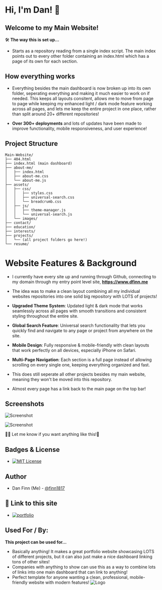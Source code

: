 
# **Hi, I'm Dan!** 👋
## **Welcome to my Main Website!**
🛠 **The way this is set up...**
- Starts as a repository reading from a single index script. The main index points out to every other folder containing an index.html which has a page of its own for each section.

## How everything works

* Everything besides the main dashboard is now broken up into its own folder, seperating everything and making it much easier to work on if needed. This keeps all layouts consitent, allows me to move from page to page while keeping my enhanced light / dark mode feature working across all pages, and lets me keep the entire project in one place, rather than split around 20+ different repositories!

* **Over 300+ deployments** and lots of updates have been made to improve functionality, mobile responsiveness, and user experience!

## **Project Structure**
```
Main-Website/
├── 404.html
├── index.html (main dashboard)
├── about-me/
│   ├── index.html
│   ├── about-me.css
│   └── about-me.js
├── assets/
│   ├── css/
│   │   ├── styles.css
│   │   ├── universal-search.css
│   │   └── breadcrumb.css
│   ├── js/
│   │   ├── theme-manager.js
│   │   └── universal-search.js
│   └── images/
├── contact/
├── education/
├── interests/
├── projects/
│   └── (all project folders go here!)
└── resume/
```
# **Website Features & Background**

- I currently have every site up and running through Github, connecting to my domain through my entry point level site, **https://www.dfinn.me**

- The idea was to make a clean layout combining all my individual websites repositories into one solid big repository with LOTS of projects!

- **Upgraded Theme System**: Updated light & dark mode that works seamlessly across all pages with smooth transitions and consistent styling throughout the entire site.

- **Global Search Feature**: Universal search functionality that lets you quickly find and navigate to any page or project from anywhere on the site.

- **Mobile Design**: Fully responsive & mobile-friendly with clean layouts that work perfectly on all devices, especially iPhone on Safari.

- **Multi-Page Navigation**: Each section is a full page instead of allowing scrolling on every single one, keeping everything organized and fast.

- This does still seperate all other projects besides my main website, meaning they won't be moved into this repository.

- Almost every page has a link back to the main page on the top bar!
  
## **Screenshots**

![Screenshot](https://github.com/finn1817/Main-Website/blob/main/assets/images/Screenshots/darkMode.png?raw=true)

![Screenshot](https://github.com/finn1817/Main-Website/blob/main/assets/images/Screenshots/lightMode.png?raw=true)

👩‍💻 Let me know if you want anything like this!🤔
## **Badges & License**


* [![MIT License](https://img.shields.io/badge/License-MIT-green.svg)](https://choosealicense.com/licenses/mit/)            


## **Author**

* Dan Finn (Me) - [@finn1817](https://www.github.com/finn1817)
## 🔗 **Link to this site**
* [![portfolio](https://img.shields.io/badge/my_portfolio-000?style=for-the-badge&logo=ko-fi&logoColor=white)](https://dfinn.me/Main-Website/) <br/>

## Used For / By:

**This project can be used for...**
- Basically anything! It makes a great portfolio website showcasing LOTS of different projects, but it can also just make a nice dashboard linking tons of other sites!
- Companies with anything to show can use this as a way to combine lots of links into one main dashboard that can link to anything!
- Perfect template for anyone wanting a clean, professional, mobile-friendly website with modern features!
![Logo](https://github.com/finn1817/Main-Website/blob/main/assets/images/logo.png?raw=true)

